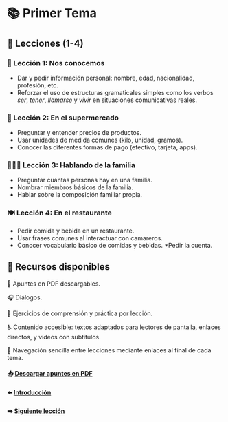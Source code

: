 # 📚 Primer Tema

## 📝 Lecciones (1-4)

### 👋 Lección 1: Nos conocemos 
- Dar y pedir información personal: nombre, edad, nacionalidad, profesión, etc.
- Reforzar el uso de estructuras gramaticales simples como los verbos *ser*, *tener*, *llamarse* y *vivir* en situaciones comunicativas reales.
### 🛒 Lección 2: En el supermercado
- Preguntar y entender precios de productos.
- Usar unidades de medida comunes (kilo, unidad, gramos).
- Conocer las diferentes formas de pago (efectivo, tarjeta, apps).
### 👨‍👩‍👧 Lección 3: Hablando de la familia
- Preguntar cuántas personas hay en una familia.
- Nombrar miembros básicos de la familia.
- Hablar sobre la composición familiar propia.
### 🍽️ Lección 4: En el restaurante
* Pedir comida y bebida en un restaurante.
* Usar frases comunes al interactuar con camareros.
* Conocer vocabulario básico de comidas y bebidas.
*Pedir la cuenta.
<!-- fin de la lista -->

## 🧰 Recursos disponibles
📄 Apuntes en PDF descargables.

🎧 Diálogos.

📝 Ejercicios de comprensión y práctica por lección.

♿ Contenido accesible: textos adaptados para lectores de pantalla, enlaces directos, y vídeos con subtítulos.

📌 Navegación sencilla entre lecciones mediante enlaces al final de cada tema.

#### 📥 <a href="/01-Lecciones/dist/lecciones.pdf" target="_blank">Descargar apuntes en PDF</a>
#### ⬅️ [Introducción](../00-Introduccion/README.md)
#### ➡️ [Siguiente lección](../02-Casos-Gramaticales/README.md)

